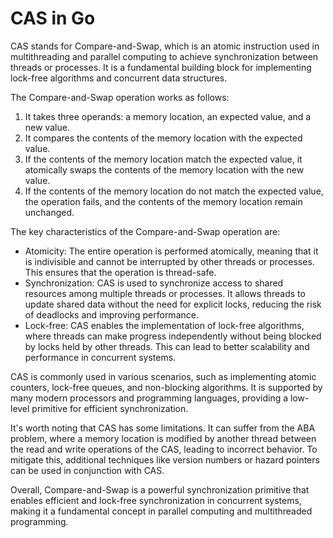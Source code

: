 # CAS in Go

CAS stands for Compare-and-Swap, which is an atomic instruction used in multithreading and parallel computing to achieve synchronization between threads or processes. It is a fundamental building block for implementing lock-free algorithms and concurrent data structures.

The Compare-and-Swap operation works as follows:
1. It takes three operands: a memory location, an expected value, and a new value.
2. It compares the contents of the memory location with the expected value.
3. If the contents of the memory location match the expected value, it atomically swaps the contents of the memory location with the new value.
4. If the contents of the memory location do not match the expected value, the operation fails, and the contents of the memory location remain unchanged.

The key characteristics of the Compare-and-Swap operation are:
- Atomicity: The entire operation is performed atomically, meaning that it is indivisible and cannot be interrupted by other threads or processes. This ensures that the operation is thread-safe.
- Synchronization: CAS is used to synchronize access to shared resources among multiple threads or processes. It allows threads to update shared data without the need for explicit locks, reducing the risk of deadlocks and improving performance.
- Lock-free: CAS enables the implementation of lock-free algorithms, where threads can make progress independently without being blocked by locks held by other threads. This can lead to better scalability and performance in concurrent systems.

CAS is commonly used in various scenarios, such as implementing atomic counters, lock-free queues, and non-blocking algorithms. It is supported by many modern processors and programming languages, providing a low-level primitive for efficient synchronization.

It's worth noting that CAS has some limitations. It can suffer from the ABA problem, where a memory location is modified by another thread between the read and write operations of the CAS, leading to incorrect behavior. To mitigate this, additional techniques like version numbers or hazard pointers can be used in conjunction with CAS.

Overall, Compare-and-Swap is a powerful synchronization primitive that enables efficient and lock-free synchronization in concurrent systems, making it a fundamental concept in parallel computing and multithreaded programming.